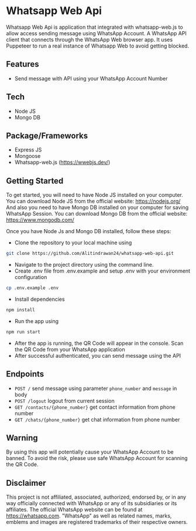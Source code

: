 # Whatsapp Web Api
Whatsapp Web Api is application that integrated with whatsapp-web.js to allow access sending message using WhatsApp Account. A WhatsApp API client that connects through the WhatsApp Web browser app. It uses Puppeteer to run a real instance of Whatsapp Web to avoid getting blocked.

## Features
- Send message with API using your WhatsApp Account Number

## Tech
- Node JS
- Mongo DB

## Package/Frameworks
- Express JS
- Mongoose
- Whatsapp-web.js (https://wwebjs.dev/)

## Getting Started
To get started, you will need to have Node JS installed on your computer. You can download Node JS from the official website: https://nodejs.org/
And also you need to have Mongo DB installed on your computer for saving WhatsApp Session. You can download Mongo DB from the official website: https://www.mongodb.com/

Once you have Node Js and Mongo DB installed, follow these steps:
- Clone the repository to your local machine using
```bash
git clone https://github.com/Alitindrawan24/whatsapp-web-api.git
```
- Navigate to the project directory using the command line.
- Create .env file from .env.example and setup .env with your environment configuration
```bash
cp .env.example .env
```
- Install dependencies
```bash
npm install

```
- Run the app using
```bash
npm run start
```
- After the app is running, the QR Code will appear in the console. Scan the QR Code from your WhatsApp application
- After successful authenticated, you can send message using the API

## Endpoints
- ```POST /``` send message using parameter ```phone_number``` and ```message``` in body
- ```POST /logout``` logout from current session
- ```GET /contacts/{phone_number}``` get contact information from phone number
- ```GET /chats/{phone_number}``` get chat information from phone number

## Warning
By using this app will potentially cause your WhatsApp Account to be banned. To avoid the risk, please use safe WhatsApp Account for scanning the QR Code.

## Disclaimer
This project is not affiliated, associated, authorized, endorsed by, or in any way officially connected with WhatsApp or any of its subsidiaries or its affiliates. The official WhatsApp website can be found at https://whatsapp.com. "WhatsApp" as well as related names, marks, emblems and images are registered trademarks of their respective owners.